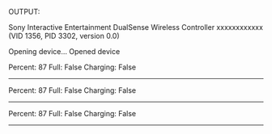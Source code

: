 OUTPUT:

Sony Interactive Entertainment DualSense Wireless Controller xxxxxxxxxxxx (VID 1356, PID 3302, version 0.0)

Opening device...
Opened device

Percent: 87
Full: False
Charging: False

----------------------------------

Percent: 87
Full: False
Charging: False

----------------------------------

Percent: 87
Full: False
Charging: False

----------------------------------
